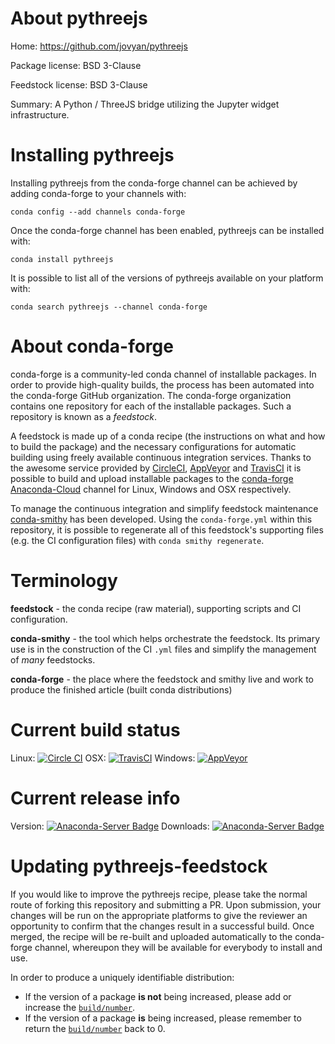 About pythreejs
===============

Home: https://github.com/jovyan/pythreejs

Package license: BSD 3-Clause

Feedstock license: BSD 3-Clause

Summary: A Python / ThreeJS bridge utilizing the Jupyter widget infrastructure.



Installing pythreejs
====================

Installing pythreejs from the conda-forge channel can be achieved by adding conda-forge to your channels with:

```
conda config --add channels conda-forge
```

Once the conda-forge channel has been enabled, pythreejs can be installed with:

```
conda install pythreejs
```

It is possible to list all of the versions of pythreejs available on your platform with:

```
conda search pythreejs --channel conda-forge
```


About conda-forge
=================

conda-forge is a community-led conda channel of installable packages.
In order to provide high-quality builds, the process has been automated into the
conda-forge GitHub organization. The conda-forge organization contains one repository 
for each of the installable packages. Such a repository is known as a *feedstock*.

A feedstock is made up of a conda recipe (the instructions on what and how to build
the package) and the necessary configurations for automatic building using freely
available continuous integration services. Thanks to the awesome service provided by
[CircleCI](https://circleci.com/), [AppVeyor](http://www.appveyor.com/)
and [TravisCI](https://travis-ci.org/) it is possible to build and upload installable
packages to the [conda-forge](https://anaconda.org/conda-forge)
[Anaconda-Cloud](http://docs.anaconda.org/) channel for Linux, Windows and OSX respectively.

To manage the continuous integration and simplify feedstock maintenance
[conda-smithy](http://github.com/conda-forge/conda-smithy) has been developed.
Using the ``conda-forge.yml`` within this repository, it is possible to regenerate all of
this feedstock's supporting files (e.g. the CI configuration files) with ``conda smithy regenerate``.


Terminology
===========

**feedstock** - the conda recipe (raw material), supporting scripts and CI configuration.

**conda-smithy** - the tool which helps orchestrate the feedstock.
                   Its primary use is in the construction of the CI ``.yml`` files
                   and simplify the management of *many* feedstocks.

**conda-forge** - the place where the feedstock and smithy live and work to
                  produce the finished article (built conda distributions)

Current build status
====================

Linux: [![Circle CI](https://circleci.com/gh/conda-forge/pythreejs-feedstock.svg?style=svg)](https://circleci.com/gh/conda-forge/pythreejs-feedstock)
OSX: [![TravisCI](https://travis-ci.org/conda-forge/pythreejs-feedstock.svg?branch=master)](https://travis-ci.org/conda-forge/pythreejs-feedstock) 
Windows: [![AppVeyor](https://ci.appveyor.com/api/projects/status/github/conda-forge/pythreejs-feedstock?svg=True)](https://ci.appveyor.com/project/conda-forge/pythreejs-feedstock/branch/master)

Current release info
====================
Version: [![Anaconda-Server Badge](https://anaconda.org/conda-forge/pythreejs/badges/version.svg)](https://anaconda.org/conda-forge/pythreejs)
Downloads: [![Anaconda-Server Badge](https://anaconda.org/conda-forge/pythreejs/badges/downloads.svg)](https://anaconda.org/conda-forge/pythreejs)


Updating pythreejs-feedstock
============================

If you would like to improve the pythreejs recipe, please take the normal
route of forking this repository and submitting a PR. Upon submission, your changes will
be run on the appropriate platforms to give the reviewer an opportunity to confirm that the
changes result in a successful build. Once merged, the recipe will be re-built and uploaded
automatically to the conda-forge channel, whereupon they will be available for everybody to
install and use.

In order to produce a uniquely identifiable distribution:
 * If the version of a package **is not** being increased, please add or increase
   the [``build/number``](http://conda.pydata.org/docs/building/meta-yaml.html#build-number-and-string). 
 * If the version of a package **is** being increased, please remember to return
   the [``build/number``](http://conda.pydata.org/docs/building/meta-yaml.html#build-number-and-string)
   back to 0.

